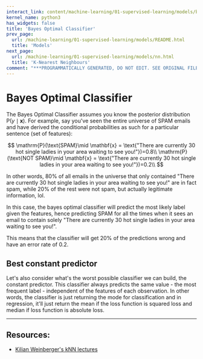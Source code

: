 ```yaml
---
interact_link: content/machine-learning/01-supervised-learning/models/bayes-optimal-classifier.ipynb
kernel_name: python3
has_widgets: false
title: 'Bayes Optimal Classifier'
prev_page:
  url: /machine-learning/01-supervised-learning/models/README.html
  title: 'Models'
next_page:
  url: /machine-learning/01-supervised-learning/models/nn.html
  title: 'K-Nearest Neighbours'
comment: "***PROGRAMMATICALLY GENERATED, DO NOT EDIT. SEE ORIGINAL FILES IN /content***"
---
```



# Bayes Optimal Classifier



The Bayes Optimal Classifier assumes you know the posterior distribution $\mathrm{P}(y\mid\mathbf{x})$. For example, say you've seen the entire universe of SPAM emails and have derived the conditional probabilities as such for a particular sentence (set of features):

$$
\mathrm{P}(\text{SPAM}\mid \mathbf{x} = \text{"There are currently 30 hot single ladies in your area waiting to see you!"})=0.8\\
\mathrm{P}(\text{NOT SPAM}\mid \mathbf{x} = \text{"There are currently 30 hot single ladies in your area waiting to see you!"})=0.2\\
$$

In other words, 80% of all emails in the universe that only contained "There are currently 30 hot single ladies in your area waiting to see you!" are in fact spam, while 20% of the rest were not spam, but actually legitimate information, lol.

In this case, the bayes optimal classifier will predict the most likely label given the features, hence predicting SPAM for all the times when it sees an email to contain solely "There are currently 30 hot single ladies in your area waiting to see you!".

This means that the classifier will get 20% of the predictions wrong and have an error rate of 0.2.



## Best constant predictor

Let's also consider what's the worst possible classifier we can build, the constant predictor. This classifier always predicts the same value - the most frequent label - independent of the features of each observation. In other words, the classifier is just returning the mode for classification and in regression, it'll just return the mean if the loss function is squared loss and median if loss function is absolute loss.



---
## Resources:
- [Kilian Weinberger's kNN lectures](http://www.cs.cornell.edu/courses/cs4780/2018fa/lectures/lecturenote02_kNN.html)

